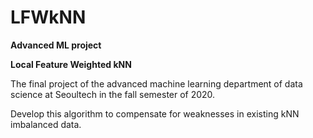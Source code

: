 # LFWkNN

**Advanced ML project**  

**Local Feature Weighted kNN**

The final project of the advanced machine learning department of data science at Seoultech in the fall semester of 2020.


Develop this algorithm to compensate for weaknesses in existing kNN imbalanced data.
